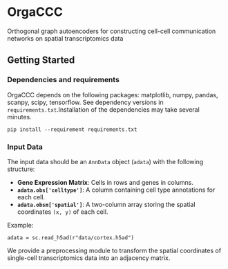 # OrgaCCC
 Orthogonal graph autoencoders for constructing cell-cell communication networks on spatial transcriptomics data

## Getting Started

### Dependencies and requirements
OrgaCCC depends on the following packages: matplotlib, numpy, pandas, scanpy, scipy, tensorflow. See dependency versions in `requirements.txt`.Installation of the dependencies may take several minutes.
```
pip install --requirement requirements.txt
```
### Input Data
The input data should be an `AnnData` object (`adata`) with the following structure:
- **Gene Expression Matrix**: Cells in rows and genes in columns.
- **`adata.obs['celltype']`**: A column containing cell type annotations for each cell.
- **`adata.obsm['spatial']`**: A two-column array storing the spatial coordinates `(x, y)` of each cell.

Example:
```
adata = sc.read_h5ad(r"data/cortex.h5ad")
```
We provide a preprocessing module to transform the spatial coordinates of single-cell transcriptomics data into an adjacency matrix.




